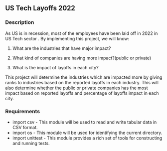 ## US Tech Layoffs 2022

### Description

As US is in recession, most of the employees have been laid off in 2022 in US Tech sector . By implementing this project, we will know:

1) What are the industries that have major impact?

2) What kind of companies are having more impact?(public or private)

3) What is the impact of layoffs in each city?

This project will determine the industries which are impacted more by giving ranks to industries based on the reported layoffs in each industry. This will also determine whether the public or private companies has the most impact based on reported layoffs and percentage of layoffs impact in each city.



### Requirements

* import csv - This module will be used to read and write tabular data in CSV format.
* import os - This module will be used for identifying the current directory.
* import unittest - This module provides a rich set of tools for constructing and running tests.

